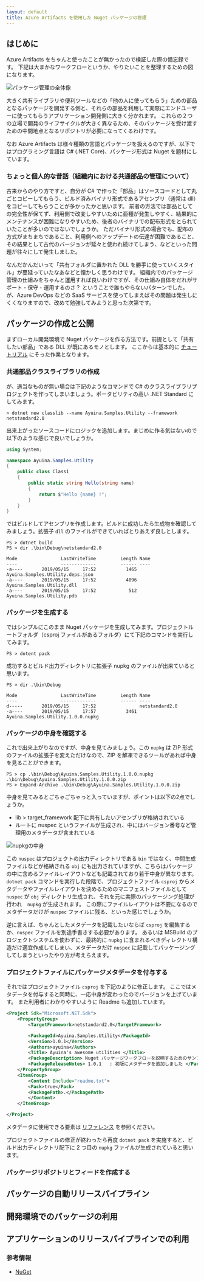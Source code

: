 ```yaml
---
layout: default
title: Azure Artifacts を使用した Nuget パッケージの管理
---
```


## はじめに

Azure Artifacts をちゃんと使ったことが無かったので検証した際の備忘録です。
下記は大まかなワークフローというか、やりたいことを整理するための図になります。

![パッケージ管理の全体像](./images/package-management-workflow.png)

大きく共有ライブラリや便利ツールなどの「他の人に使ってもらう」ための部品となるパッケージを開発する側と、それらの部品を利用して実際にエンドユーザーに使ってもらうアプリケーション開発側に大きく分かれます。
これらの２つの立場で開発のライフサイクルが大きく異なるため、そのパッケージを受け渡すための中間地点となるリポジトリが必要になってくるわけです。

なお Azure Artifacts は様々種類の言語とパッケージを扱えるのですが、以下ではプログラミング言語は C# (.NET Core)、パッケージ形式は Nuget を題材にしています。

### ちょっと個人的な昔話（組織内における共通部品の管理について）

古来からのやり方ですと、自分が C# で作った「部品」はソースコードとして丸ごとコピーしてもらう、ビルド済みバイナリ形式であるアセンブリ（通常は dll）をコピーしてもらうことが多かったかと思います。
前者の方法では部品としての完全性が保てず、利用側で改変しやすいために亜種が発生しやすく、結果的にメンテナンスが困難になりやすいため、後者のバイナリでの配布形式をとられていたことが多いのではないでしょうか。
ただバイナリ形式の場合でも、配布の方式がまちまちであること、利用側へのアップデートの伝達が困難であること、その結果として古代のバージョンが延々と使われ続けてしまう、などといった問題が往々にして発生しました。

なんだかんだいって「共有フォルダに置かれた DLL を勝手に使っていくスタイル」が蔓延っていたなあなどと懐かしく思うわけです。
組織内でのパッケージ管理の仕組みをちゃんと運用すれば良いわけですが、その仕組み自体をだれがサポート・保守・運用するのさ？ ということで誰もやらないパターンでした。
が、Azure DevOps などの SaaS サービスを使ってしまえばその問題は発生しにくくなりますので、改めて勉強してみようと思った次第です。

## パッケージの作成と公開

まずローカル開発環境で Nuget パッケージを作る方法です。前提として「共有したい部品」である DLL が既にあるモノとします。
ここからは基本的に
[チュートリアル](https://github.com/ayuina/ainaba-csa-blog/blob/package-management-by-azure-artifact/package-management-with-azure-artifacts/index.md)
にそった作業となります。

### 共通部品クラスライブラリの作成

が、適当なものが無い場合は下記のようなコマンドで C# のクラスライブラリプロジェクトを作ってしまいましょう。ポータビリティの高い .NET Standard にしてみます。

```pwsh
> dotnet new classlib --name Ayuina.Samples.Utility --framework netstandard2.0
```

出来上がったソースコードにロジックを追加します。まじめに作る気はないので以下のような感じで良いでしょうか。

```csharp
using System;

namespace Ayuina.Samples.Utility
{
    public class Class1
    {
        public static string Hello(string name)
        {
            return $"Hello {name} !";
        }
    }
}
```

ではビルドしてアセンブリを作成します。ビルドに成功したら生成物を確認してみましょう。拡張子 `dll` のファイルができていればとりあえず良しとします。

```pwsh
PS > dotnet build
PS > dir .\bin\Debug\netstandard2.0

Mode                LastWriteTime         Length Name
----                -------------         ------ ----
-a----       2019/05/15     17:52           1465 Ayuina.Samples.Utility.deps.json
-a----       2019/05/15     17:52           4096 Ayuina.Samples.Utility.dll
-a----       2019/05/15     17:52            512 Ayuina.Samples.Utility.pdb
```

### パッケージを生成する

ではシンプルにこのまま Nuget パッケージを生成してみます。プロジェクトルートフォルダ（csproj ファイルがあるフォルダ）にて下記のコマンドを実行してみます。

```pwsh
PS > dotent pack
```

成功するとビルド出力ディレクトリに拡張子 nupkg のファイルが出来ていると思います。

```pwsh
PS > dir .\bin\Debug

Mode                LastWriteTime         Length Name
----                -------------         ------ ----
d-----       2019/05/15     17:52                netstandard2.0
-a----       2019/05/15     17:57           3461 Ayuina.Samples.Utility.1.0.0.nupkg
```

### パッケージの中身を確認する

これで出来上がりなのですが、中身を見てみましょう。この `nupkg` は ZIP 形式のファイルの拡張子を変えただけなので、ZIP を解凍できるツールがあれば中身を見ることができます。

```pwsh
PS > cp .\bin\Debug\Ayuina.Samples.Utility.1.0.0.nupkg .\bin\Debug\Ayuina.Samples.Utility.1.0.0.zip
PS > Expand-Archive .\bin\Debug\Ayuina.Samples.Utility.1.0.0.zip
```

中身を見てみるとごちゃごちゃっと入っていますが、ポイントは以下の2点でしょうか。
- lib > target_framework 配下に共有したいアセンブリが格納されている
- ルートに nuspec というファイルが生成され、中にはバージョン番号など管理用のメタデータが含まれている

![nupkgの中身](./images/inside-nupkg.png)

この `nuspec` はプロジェクトの出力ディレクトリである `bin` ではなく、中間生成ファイルなどが格納される `obj` にも出力されていますが、こちらはパッケージの中に含めるファイルレイアウトなども記載されており若干中身が異なります。
`dotnet pack` コマンドを実行した段階で、プロジェクトファイル `csproj` からメタデータやファイルレイアウトを決めるためのマニフェストファイルとして `nuspec` が `obj` ディレクトリ生成され、それを元に実際のパッケージング処理が行われ　`nupkg` が生成されます。
この際にファイルレイアウトは不要になるのでメタデータだけが `nuspec` ファイルに残る、といった感じでしょうか。

逆に言えば、ちゃんとしたメタデータを記載したいならば `csproj` を編集するか、`nuspec` ファイルを別途手書きする必要があります。
あるいは MSBuild のプロジェクトシステムを使わずに、最終的に `nupkg` に含まれるべきディレクトリ構造だけ適宜作成してしまい、メタデータだけ `nuspec` に記載してパッケージングしてしまうといったやり方が考えらえます。

### プロジェクトファイルにパッケージメタデータを付与する

それではプロジェクトファイル `csproj` を下記のように修正します。
ここではメタデータを付与すると同時に、一応中身が変わったのでバージョンを上げています。
また利用者にわかりやすいように Readme も追加しています。

```xml
<Project Sdk="Microsoft.NET.Sdk">
    <PropertyGroup>
        <TargetFramework>netstandard2.0</TargetFramework>

        <PackageId>Ayuina.Samples.Utility</PackageId>
        <Version>1.0.1</Version>
        <Authors>ayuina</Authors>
        <Title> Ayuina's awesome utilities </Title>
        <PackageDescription> Nuget パッケージワークフローを説明するためのサンプルパッケージです。 </PackageDescription>
        <PackageReleaseNotes> 1.0.1   : 初版にメタデータを追加しました </PackageReleaseNotes>
    </PropertyGroup>
    <ItemGroup>
        <Content Include="readme.txt">
        <Pack>true</Pack>
        <PackagePath>.</PackagePath>
        </Content>
    </ItemGroup>

</Project>
```

メタデータに使用できる要素は
[リファレンス](https://docs.microsoft.com/ja-jp/dotnet/core/tools/csproj#nuget-metadata-properties)
を参照ください。

プロジェクトファイルの修正が終わったら再度 `dotnet pack` を実施すると、ビルド出力ディレクトリ配下に 2 つ目の `nupkg` ファイルが生成されていると思います。

### パッケージリポジトリとフィードを作成する


## パッケージの自動リリースパイプライン

## 開発環境でのパッケージの利用

## アプリケーションのリリースパイプラインでの利用


### 参考情報

- [NuGet](https://docs.microsoft.com/ja-jp/nuget/what-is-nuget)
